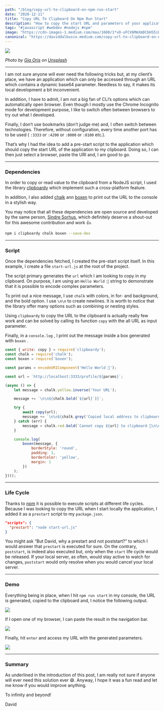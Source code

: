 ```yaml
---
path: "/blog/copy-url-to-clipboard-on-npm-run-start"
date: "2020-12-11"
title: "Copy URL To Clipboard On Npm Run Start"
description: "How to copy the start URL and parameters of your application to your clipboard while starting it locally."
tags: "#javascript #webdev #nodejs #npm"
image: "https://cdn-images-1.medium.com/max/1600/1*vO-uFCV6MmXmDCbHS5iO-Q.jpeg"
canonical: "https://daviddalbusco.medium.com/copy-url-to-clipboard-on-npm-run-start-f07c57e8d2e"
---
```


![](https://cdn-images-1.medium.com/max/1600/1*vO-uFCV6MmXmDCbHS5iO-Q.jpeg)

*Photo by [Gia Oris](https://unsplash.com/@giabyte?utm_source=unsplash&utm_medium=referral&utm_content=creditCopyText) on [Unsplash](https://unsplash.com/?utm_source=unsplash&utm_medium=referral&utm_content=creditCopyText)*

*****

I am not sure anyone will ever need the following tricks but, at my client’s place, we have an application which can only be accessed through an URL which contains a dynamic base64 parameter. Needless to say, it makes its local development a bit inconvenient.

In addition, I have to admit, I am not a big fan of CLI’s options which can automatically open browser. Even though I mostly use the Chrome Incognito mode for development purpose, I like to switch often between browsers to try out what I developed.

Finally, I don’t use bookmarks (don’t judge me) and, I often switch between technologies. Therefore, without configuration, every time another port has to be used ( `:3333` or `:4200` or `:8000` or `:8100` etc.).

That’s why I had the idea to add a pre-start script to the application which should copy the start URL of the application to my clipboard. Doing so, I can then just select a browser, paste the URI and, I am good to go.

*****

### Dependencies

In order to copy or read value to the clipboard from a NodeJS script, I used the library [clipboardy](https://github.com/sindresorhus/clipboardy) which implement such a cross-platform feature.

In addition, I also added [chalk](https://github.com/chalk/chalk) ann [boxen](https://github.com/sindresorhus/boxen) to print out the URL to the console in a stylish way.

You may notice that all these dependencies are open source and developed by the same person, [Sindre Sorhus](https://twitter.com/sindresorhus), which definitely deserve a shout-out for this awesome contribution and work 👍.

```bash
npm i clipboardy chalk boxen --save-dev
```

*****

### Script

Once the dependencies fetched, I created the pre-start script itself. In this example, I create a file `start-url.js` at the root of the project.

The script primary generates the `url` which I am looking to copy in my clipboard. On purpose, I am using an `Hello World 👋` string to demonstrate that it is possible to encode complex parameters.

To print out a nice message, I use `chalk` with colors, in for- and background, and the bold option. I use `\n\n` to create newlines. It is worth to notice that the library offer many options such as combining or nesting styles.

Using `clipboardy` to copy the URL to the clipboard is actually really few work and can be solved by calling its function `copy` with the all URL as input parameter.

Finally, in a `console.log` , I print out the message inside a box generated with `boxen` .

```javascript
const { write: copy } = require('clipboardy');
const chalk = require('chalk');
const boxen = require('boxen');

const params = encodeURIComponent('Hello World 👋');

const url = `http://localhost:3333/profile/${params}`;

(async () => {
    let message = chalk.yellow.inverse('Your URL');

    message += `\n\n${chalk.bold(`${url}`)}`;

    try {
        await copy(url);
        message += `\n\n${chalk.grey('Copied local address to clipboard!')}`;
    } catch (err) {
        message = chalk.red.bold(`Cannot copy ${url} to clipboard 🥺\n\n${err.message}`);
    }

    console.log(
        boxen(message, {
            borderStyle: 'round',
            padding: 1,
            borderColor: 'yellow',
            margin: 1
        })
    );
})();
```

*****

### Life Cycle

Thanks to [npm](https://docs.npmjs.com/cli/v6/using-npm/scripts) it is possible to execute scripts at different life cycles. Because I was looking to copy the URL when I start locally the application, I added it as a `prestart` script to my `package.json`.

```json
"scripts": {
  "prestart": "node start-url.js"
}
```

You might ask “But David, why a prestart and not poststart?” to which I would answer that `prestart` is executed for sure. On the contrary, `poststart`, is indeed also executed but, only when the `start` life cycle would be released. If your local server, as often, would stay active to watch for changes, `poststart` would only resolve when you would cancel your local server.

*****

### Demo

Everything being in place, when I hit `npm run start` in my console, the URL is generated, copied to the clipboard and, I notice the following output.

![](https://cdn-images-1.medium.com/max/1600/1*ld-QYTtC5iBSisGVvNzPMA.png)

If I open one of my browser, I can paste the result in the navigation bar.

![](https://cdn-images-1.medium.com/max/1600/1*glgIo-xgThAKIlL-Y1uqtw.png)

Finally, hit `enter` and access my URL with the generated parameters.

![](https://cdn-images-1.medium.com/max/1600/1*Zgx91lAb1eO8wN66IqYuYA.png)

*****

### Summary

As underlined in the introduction of this post, I am really not sure if anyone will ever need this solution ever 😅. Anyway, I hope it was a fun read and let me know if you would improve anything.

To infinity and beyond!

David
